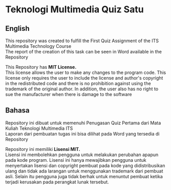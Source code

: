 # Teknologi Multimedia Quiz Satu

## English
This repository was created to fulfill the First Quiz Assignment of the ITS Multimedia Technology Course    
The report of the creation of this task can be seen in Word available in the Repository

This Repository has **MIT License.**   
This license allows the user to make any changes to the program code. This license only requires the user to include the license and author's copyright in the redistributed code and there is no prohibition against using the trademark of the original author. In addition, the user also has no right to sue the manufacturer when there is damage to the software

## Bahasa
Repository ini dibuat untuk memenuhi Penugasan Quiz Pertama dari Mata Kuliah Teknologi Multimedia ITS   
Laporan dari pembuatan tugas ini bisa dilihat pada Word yang tersedia di Repository

Repository ini memiliki **Lisensi MIT.**      
Lisensi ini membolehkan pengguna untuk melakukan perubahan apapun pada kode program. Lisensi ini hanya mewajibkan pengguna untuk menyertakan lisensi dan copyright pembuat pada kode yang didistribusikan ulang dan tidak ada larangan untuk menggunakan trademark dari pembuat asli. Selain itu pengguna juga tidak berhak untuk menuntut pembuat ketika terjadi kerusakan pada perangkat lunak tersebut.
